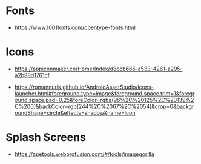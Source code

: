 # Fonts

- https://www.1001fonts.com/opentype-fonts.html

# Icons

- https://appiconmaker.co/Home/Index/d8ccb665-a533-4261-a295-a2b88d1761cf

- https://romannurik.github.io/AndroidAssetStudio/icons-launcher.html#foreground.type=image&foreground.space.trim=1&foreground.space.pad=0.25&foreColor=rgba(96%2C%20125%2C%20139%2C%200)&backColor=rgb(244%2C%2067%2C%2054)&crop=0&backgroundShape=circle&effects=shadow&name=icon

# Splash Screens

- https://apetools.webprofusion.com/#/tools/imagegorilla
